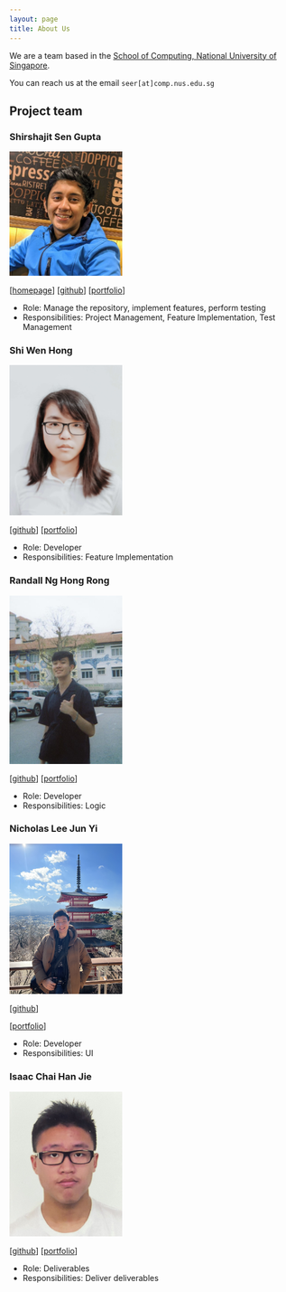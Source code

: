 ```yaml
---
layout: page
title: About Us
---
```


We are a team based in the [School of Computing, National University of Singapore](http://www.comp.nus.edu.sg).

You can reach us at the email `seer[at]comp.nus.edu.sg`

## Project team

### Shirshajit Sen Gupta

<img src="images/shirsho-12.png" width="200px">

[[homepage](https://shirsho-12.github.io)]
[[github](https://github.com/shirsho-12)]
[[portfolio](team/gitsac.md)]

* Role: Manage the repository, implement features, perform testing
* Responsibilities: Project Management, Feature Implementation, Test Management

### Shi Wen Hong

<img src="images/people/jinbesan.png" width="200px">

[[github](http://github.com/jinbesan)]
[[portfolio](team/gitsac.md)]

* Role: Developer
* Responsibilities: Feature Implementation

### Randall Ng Hong Rong

<img src="images/people/randall.png" width="200px">

[[github](http://github.com/randallnhr)] 
[[portfolio](team/randallnhr.md)]

* Role: Developer
* Responsibilities: Logic 

### Nicholas Lee Jun Yi

<img src="images/nicleejy.png" width="200px">

[[github](http://github.com/nicleejy)]

[[portfolio](team/nicleejy.md)]

* Role: Developer
* Responsibilities: UI

### Isaac Chai Han Jie

<img src="images/gitsac.png" width="200px">

[[github](http://github.com/gitsac)]
[[portfolio](team/gitsac.md)]

* Role: Deliverables
* Responsibilities: Deliver deliverables

